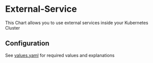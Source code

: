 # External-Service

This Chart allows you to use external services inside your Kubernetes Cluster

## Configuration

See [values.yaml](https://github.com/t3n/helm-charts/blob/master/external-service/values.yaml) for required values and explanations
